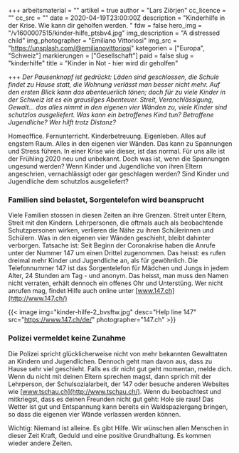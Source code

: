 +++
arbeitsmaterial = ""
artikel = true
author = "Lars Ziörjen"
cc_licence = ""
cc_src = ""
date = 2020-04-19T23:00:00Z
description = "Kinderhilfe in der Krise. Wie kann dir geholfen werden. "
fdw = false
hero_img = "/v1600007515/kinder-hilfe_ptsbv4.jpg"
img_description = "A distressed child"
img_photographer = "Emiliano Vittoriosi"
img_src = "https://unsplash.com/@emilianovittoriosi"
kategorien = ["Europa", "Schweiz"]
markierungen = ["Gesellschaft"]
paid = false
slug = "kinderhilfe"
title = "Kinder in Not - hier wird dir geholfen"

+++
_Der Pausenknopf ist gedrückt: Läden sind geschlossen, die Schule findet zu Hause statt, die Wohnung verlässt man besser nicht mehr. Auf den ersten Blick kann das abenteuerlich tönen; doch für zu viele Kinder in der Schweiz ist es ein grausliges Abenteuer. Streit, Veranchlässigung, Gewalt... das alles nimmt in den eigenen vier Wänden zu, viele Kinder sind schutzlos ausgeliefert. Was kann ein betroffenes Kind tun? Betroffene Jugendliche? Wer hilft trotz Distanz?_

Homeoffice. Fernunterricht. Kinderbetreuung. Eigenleben. Alles auf engstem Raum. Alles in den eigenen vier Wänden. Das kann zu Spannungen und Stress führen. In einer Krise wie dieser, ist das normal. Für uns alle ist der Frühling 2020 neu und unbekannt. Doch was ist, wenn die Spannungen ungesund werden? Wenn Kinder und Jugendliche von ihren Eltern angeschrien, vernachlässigt oder gar geschlagen werden? Sind Kinder und Jugendliche dem schutzlos ausgeliefert?

### Familien sind belastet, Sorgentelefon wird beansprucht

Viele Familien stossen in diesen Zeiten an ihre Grenzen. Streit unter Eltern, Streit mit den Kindern. Lehrpersonen, die oftmals auch als beobachtende Schutzpersonen wirken, verlieren die Nähe zu ihren Schülerinnen und Schülern. Was in den eigenen vier Wänden geschieht, bleibt dahinter verborgen. Tatsache ist: Seit Beginn der Coronakrise haben die Anrufe unter der Nummer 147 um einen Drittel zugenommen. Das heisst: es rufen dreimal mehr Kinder und Jugendliche an, als für gewöhnlich. Die Telefonnummer 147 ist das Sorgentelefon für Mädchen und Jungs in jedem Alter, 24 Stunden am Tag - und anonym. Das heisst, man muss den Namen nicht verraten, erhält dennoch ein offenes Ohr und Unterstüng. Wer nicht anrufen mag, findet Hilfe auch online unter [www.147.ch](http://www.147.ch/)

{{< image img="kinder-hilfe-2_bvsftw.jpg" desc="Help line 147" src="https://www.147.ch/de/" photographer="147.ch" >}}

### Polizei vermeldet keine Zunahme

Die Polizei spricht glücklicherweise nicht von mehr bekannten Gewalttaten an Kindern und Jugendlichen. Dennoch geht man davon aus, dass zu Hause sehr viel geschieht. Falls es dir nicht gut geht momentan, melde dich. Wenn du nicht mit deinen Eltern sprechen magst, dann sprich mit der Lehrperson, der Schulsozialarbeit, der 147 oder besuche anderen Websites wie [www.tschau.ch](http://www.tschau.ch/). Wenn du beobachtest und mitkriegst, dass es deinen Freunden nicht gut geht: Hole sie raus! Das Wetter ist gut und Entspannung kann bereits ein Waldspaziergang bringen, so dass die eigenen vier Wände verlassen werden können.

Wichtig: Niemand ist alleine. Es gibt Hilfe. Wir wünschen allen Menschen in dieser Zeit Kraft, Geduld und eine positive Grundhaltung. Es kommen wieder andere Zeiten.
